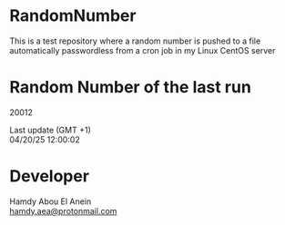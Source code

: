# RandomNumber    
This is a test repository where a random number is pushed to a file automatically passwordless from a cron job in my Linux CentOS server    
# Random Number of the last run   
20012
      
Last update (GMT +1)    
04/20/25 12:00:02
# Developer    
Hamdy Abou El Anein   
hamdy.aea@protonmail.com
